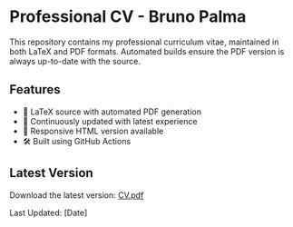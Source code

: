 # Professional CV - Bruno Palma

This repository contains my professional curriculum vitae, maintained in both LaTeX and PDF formats. Automated builds ensure the PDF version is always up-to-date with the source.

## Features
- 📄 LaTeX source with automated PDF generation
- 🔄 Continuously updated with latest experience
- 📱 Responsive HTML version available
- 🛠️ Built using GitHub Actions

## Latest Version
Download the latest version: [CV.pdf](link-to-pdf)

Last Updated: [Date]

